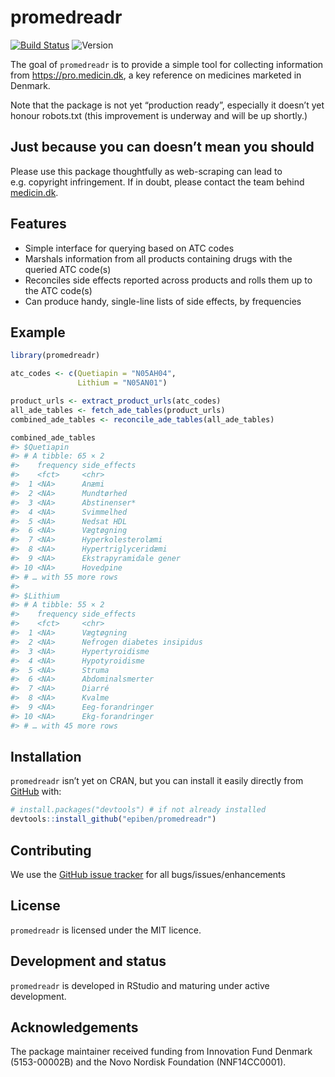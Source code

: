 
<!-- README.md is generated from README.Rmd. Please edit that file -->

# promedreadr

<!-- badges: start -->

[![Build
Status](https://travis-ci.com/epiben/promedreadr.svg?token=jPFag7F7DJzmhXYLiSqy&branch=main)](https://travis-ci.com/epiben/promedreadr)
![Version](https://img.shields.io/badge/version-0.1.0-informational.svg)
<!-- badges: end -->

The goal of `promedreadr` is to provide a simple tool for collecting
information from <https://pro.medicin.dk>, a key reference on medicines
marketed in Denmark.

Note that the package is not yet “production ready”, especially it
doesn’t yet honour robots.txt (this improvement is underway and will be
up shortly.)

## Just because you can doesn’t mean you should

Please use this package thoughtfully as web-scraping can lead to
e.g. copyright infringement. If in doubt, please contact the team behind
[medicin.dk](https://www.medicin.dk).

## Features

-   Simple interface for querying based on ATC codes
-   Marshals information from all products containing drugs with the
    queried ATC code(s)
-   Reconciles side effects reported across products and rolls them up
    to the ATC code(s)
-   Can produce handy, single-line lists of side effects, by frequencies

## Example

``` r
library(promedreadr)

atc_codes <- c(Quetiapin = "N05AH04",
               Lithium = "N05AN01")

product_urls <- extract_product_urls(atc_codes)
all_ade_tables <- fetch_ade_tables(product_urls)
combined_ade_tables <- reconcile_ade_tables(all_ade_tables)

combined_ade_tables
#> $Quetiapin
#> # A tibble: 65 × 2
#>    frequency side_effects          
#>    <fct>     <chr>                 
#>  1 <NA>      Anæmi                 
#>  2 <NA>      Mundtørhed            
#>  3 <NA>      Abstinenser*          
#>  4 <NA>      Svimmelhed            
#>  5 <NA>      Nedsat HDL            
#>  6 <NA>      Vægtøgning            
#>  7 <NA>      Hyperkolesterolæmi    
#>  8 <NA>      Hypertriglyceridæmi   
#>  9 <NA>      Ekstrapyramidale gener
#> 10 <NA>      Hovedpine             
#> # … with 55 more rows
#> 
#> $Lithium
#> # A tibble: 55 × 2
#>    frequency side_effects               
#>    <fct>     <chr>                      
#>  1 <NA>      Vægtøgning                 
#>  2 <NA>      Nefrogen diabetes insipidus
#>  3 <NA>      Hypertyroidisme            
#>  4 <NA>      Hypotyroidisme             
#>  5 <NA>      Struma                     
#>  6 <NA>      Abdominalsmerter           
#>  7 <NA>      Diarré                     
#>  8 <NA>      Kvalme                     
#>  9 <NA>      Eeg-forandringer           
#> 10 <NA>      Ekg-forandringer           
#> # … with 45 more rows
```

## Installation

`promedreadr` isn’t yet on CRAN, but you can install it easily directly
from [GitHub](https://github.com/) with:

``` r
# install.packages("devtools") # if not already installed
devtools::install_github("epiben/promedreadr")
```

## Contributing

We use the [GitHub issue
tracker](https://www.github.com/epiben/promedreadr/issues) for all
bugs/issues/enhancements

## License

`promedreadr` is licensed under the MIT licence.

## Development and status

`promedreadr` is developed in RStudio and maturing under active
development.

## Acknowledgements

The package maintainer received funding from Innovation Fund Denmark
(5153-00002B) and the Novo Nordisk Foundation (NNF14CC0001).
